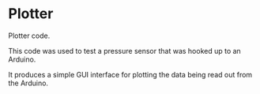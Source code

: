 # Plotter
Plotter code. 

This code was used to test a pressure sensor that was hooked up to an Arduino.

It produces a simple GUI interface for plotting the data being read out from the Arduino.
